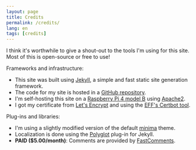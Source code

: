 ```yaml
---
layout: page
title: Credits
permalink: /credits/
lang: en
tags: [credits]
---
```


I think it's worthwhile to give a shout-out to the tools I'm using for this site. Most of this is open-source or free to use!

Frameworks and infrastructure:
* This site was built using [Jekyll](https://jekyllrb.com/), a simple and fast static site generation framework.
* The code for my site is hosted in a [GitHub repository](https://github.com/thebozzcl/thebozzcl.github.io).
* I'm self-hosting this site on a [Raspberry Pi 4 model B](https://www.raspberrypi.org/products/raspberry-pi-4-model-b/) using [Apache2](https://httpd.apache.org/).
* I got my certificate from [Let's Encrypt](https://letsencrypt.org/) and using the [EFF's Certbot tool](https://certbot.eff.org/).

Plug-ins and libraries:
* I'm using a slightly modified version of the default [minima](https://github.com/jekyll/minima) theme.
* Localization is done using the [Polyglot](https://github.com/untra/polyglot) plug-in for Jekyll.
* **PAID ($5.00/month)**: Comments are provided by [FastComments](https://fastcomments.com/).
